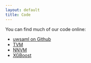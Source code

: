 ```yaml
---
layout: default
title: Code
---
```


You can find much of our code online:

 * [uwsaml on Github](https://github.com/uwsaml/)
 * [TVM](https://github.com/dmlc/tvm)
 * [NNVM](https://github.com/dmlc/nnvm)
 * [XGBoost](https://github.com/dmlc/xgboost)
